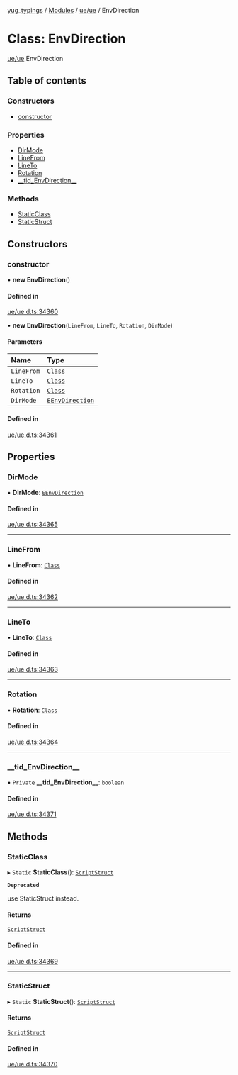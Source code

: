 [yug_typings](../README.md) / [Modules](../modules.md) / [ue/ue](../modules/ue_ue.md) / EnvDirection

# Class: EnvDirection

[ue/ue](../modules/ue_ue.md).EnvDirection

## Table of contents

### Constructors

- [constructor](ue_ue.EnvDirection.md#constructor)

### Properties

- [DirMode](ue_ue.EnvDirection.md#dirmode)
- [LineFrom](ue_ue.EnvDirection.md#linefrom)
- [LineTo](ue_ue.EnvDirection.md#lineto)
- [Rotation](ue_ue.EnvDirection.md#rotation)
- [\_\_tid\_EnvDirection\_\_](ue_ue.EnvDirection.md#__tid_envdirection__)

### Methods

- [StaticClass](ue_ue.EnvDirection.md#staticclass)
- [StaticStruct](ue_ue.EnvDirection.md#staticstruct)

## Constructors

### constructor

• **new EnvDirection**()

#### Defined in

[ue/ue.d.ts:34360](https://github.com/YugMetaverse/yug_typings/blob/b7d9b19/ue/ue.d.ts#L34360)

• **new EnvDirection**(`LineFrom`, `LineTo`, `Rotation`, `DirMode`)

#### Parameters

| Name | Type |
| :------ | :------ |
| `LineFrom` | [`Class`](ue_ue.Class.md) |
| `LineTo` | [`Class`](ue_ue.Class.md) |
| `Rotation` | [`Class`](ue_ue.Class.md) |
| `DirMode` | [`EEnvDirection`](../enums/ue_ue.EEnvDirection.md) |

#### Defined in

[ue/ue.d.ts:34361](https://github.com/YugMetaverse/yug_typings/blob/b7d9b19/ue/ue.d.ts#L34361)

## Properties

### DirMode

• **DirMode**: [`EEnvDirection`](../enums/ue_ue.EEnvDirection.md)

#### Defined in

[ue/ue.d.ts:34365](https://github.com/YugMetaverse/yug_typings/blob/b7d9b19/ue/ue.d.ts#L34365)

___

### LineFrom

• **LineFrom**: [`Class`](ue_ue.Class.md)

#### Defined in

[ue/ue.d.ts:34362](https://github.com/YugMetaverse/yug_typings/blob/b7d9b19/ue/ue.d.ts#L34362)

___

### LineTo

• **LineTo**: [`Class`](ue_ue.Class.md)

#### Defined in

[ue/ue.d.ts:34363](https://github.com/YugMetaverse/yug_typings/blob/b7d9b19/ue/ue.d.ts#L34363)

___

### Rotation

• **Rotation**: [`Class`](ue_ue.Class.md)

#### Defined in

[ue/ue.d.ts:34364](https://github.com/YugMetaverse/yug_typings/blob/b7d9b19/ue/ue.d.ts#L34364)

___

### \_\_tid\_EnvDirection\_\_

• `Private` **\_\_tid\_EnvDirection\_\_**: `boolean`

#### Defined in

[ue/ue.d.ts:34371](https://github.com/YugMetaverse/yug_typings/blob/b7d9b19/ue/ue.d.ts#L34371)

## Methods

### StaticClass

▸ `Static` **StaticClass**(): [`ScriptStruct`](ue_ue.ScriptStruct.md)

**`Deprecated`**

use StaticStruct instead.

#### Returns

[`ScriptStruct`](ue_ue.ScriptStruct.md)

#### Defined in

[ue/ue.d.ts:34369](https://github.com/YugMetaverse/yug_typings/blob/b7d9b19/ue/ue.d.ts#L34369)

___

### StaticStruct

▸ `Static` **StaticStruct**(): [`ScriptStruct`](ue_ue.ScriptStruct.md)

#### Returns

[`ScriptStruct`](ue_ue.ScriptStruct.md)

#### Defined in

[ue/ue.d.ts:34370](https://github.com/YugMetaverse/yug_typings/blob/b7d9b19/ue/ue.d.ts#L34370)
